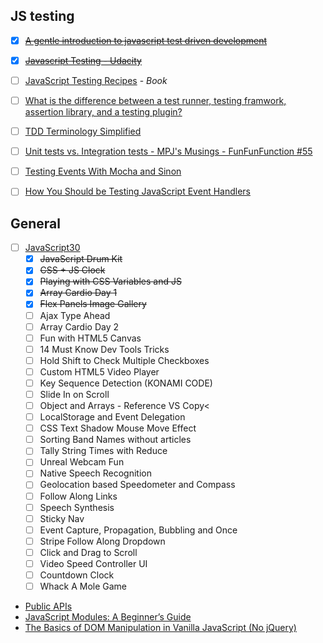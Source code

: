 ## JS testing
- [X] ~~[A gentle introduction to javascript test driven development](http://jrsinclair.com/articles/2016/gentle-introduction-to-javascript-tdd-intro/)~~
- [X] ~~[Javascript Testing - Udacity](https://classroom.udacity.com/courses/ud549)~~
- [ ] [JavaScript Testing Recipes](https://jstesting.jcoglan.com/) - *Book*
- [ ] [What is the difference between a test runner, testing framwork, assertion library, and a testing plugin?](http://amzotti.github.io/testing/2015/03/16/what-is-the-difference-between-a-test-runner-testing-framework-assertion-library-and-a-testing-plugin/)
- [ ] [TDD Terminology Simplified](https://code.tutsplus.com/articles/tdd-terminology-simplified--net-30626)
- [ ] [Unit tests vs. Integration tests - MPJ's Musings - FunFunFunction #55](https://www.youtube.com/watch?v=vqAaMVoKz1c)
- [ ] [Testing Events With Mocha and Sinon](https://medium.com/retailmenot-engineering/testing-events-with-mocha-and-sinon-dd6df7e26beb)
- [ ] [How You Should be Testing JavaScript Event Handlers](http://webcloud.se/best-practice-testing-javascript-event-handlers/)



## General
- [ ] [JavaScript30](https://courses.wesbos.com/account)
    - [X] ~~JavaScript Drum Kit~~
    - [X] ~~CSS + JS Clock~~
    - [X] ~~Playing with CSS Variables and JS~~
    - [X] ~~Array Cardio Day 1~~
    - [X] ~~Flex Panels Image Gallery~~
    - [ ] Ajax Type Ahead
    - [ ] Array Cardio Day 2
    - [ ] Fun with HTML5 Canvas
    - [ ] 14 Must Know Dev Tools Tricks
    - [ ] Hold Shift to Check Multiple Checkboxes
    - [ ] Custom HTML5 Video Player
    - [ ] Key Sequence Detection (KONAMI CODE)
    - [ ] Slide In on Scroll
    - [ ] Object and Arrays - Reference VS Copy<
    - [ ] LocalStorage and Event Delegation
    - [ ] CSS Text Shadow Mouse Move Effect
    - [ ] Sorting Band Names without articles
    - [ ] Tally String Times with Reduce
    - [ ] Unreal Webcam Fun
    - [ ] Native Speech Recognition
    - [ ] Geolocation based Speedometer and Compass
    - [ ] Follow Along Links
    - [ ] Speech Synthesis
    - [ ] Sticky Nav
    - [ ] Event Capture, Propagation, Bubbling and Once
    - [ ] Stripe Follow Along Dropdown
    - [ ] Click and Drag to Scroll
    - [ ] Video Speed Controller UI
    - [ ] Countdown Clock
    - [ ] Whack A Mole Game

 - [Public APIs](https://github.com/toddmotto/public-apis)
 - [JavaScript Modules: A Beginner’s Guide](https://medium.freecodecamp.org/javascript-modules-a-beginner-s-guide-783f7d7a5fcc)
 - [The Basics of DOM Manipulation in Vanilla JavaScript (No jQuery)](https://www.sitepoint.com/dom-manipulation-vanilla-javascript-no-jquery/)

